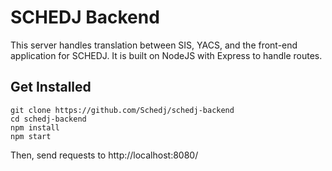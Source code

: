 # SCHEDJ Backend

This server handles translation between SIS, YACS, and the front-end application for SCHEDJ. It is built on NodeJS with Express to handle routes.

## Get Installed

```
git clone https://github.com/Schedj/schedj-backend
cd schedj-backend
npm install
npm start
```

Then, send requests to http://localhost:8080/
